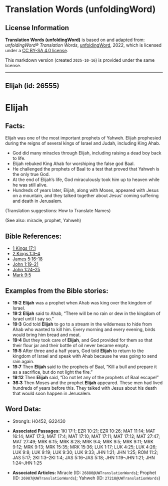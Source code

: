 # Translation Words (unfoldingWord)

## License Information

**Translation Words (unfoldingWord)** is based on and adapted from: _unfoldingWord® Translation Words_, [unfoldingWord](https://unfoldingword.org/utw), 2022, which is licensed under a [CC BY-SA 4.0 license](https://creativecommons.org/licenses/by-sa/4.0/legalcode.en).

This markdown version (created `2025-10-16`) is provided under the same license.



--------------------------------

## Elijah (id: 26555)

Elijah
======

Facts:
------

Elijah was one of the most important prophets of Yahweh. Elijah prophesied during the reigns of several kings of Israel and Judah, including King Ahab.

* God did many miracles through Elijah, including raising a dead boy back to life.
* Elijah rebuked King Ahab for worshiping the false god Baal.
* He challenged the prophets of Baal to a test that proved that Yahweh is the only true God.
* At the end of Elijah’s life, God miraculously took him up to heaven while he was still alive.
* Hundreds of years later, Elijah, along with Moses, appeared with Jesus on a mountain, and they talked together about Jesus’ coming suffering and death in Jerusalem.

(Translation suggestions: How to Translate Names)

(See also: miracle, prophet, Yahweh)

Bible References:
-----------------

* [1 Kings 17:1](https://ref.ly/1Kgs17:1)
* [2 Kings 1:3–4](https://ref.ly/2Kgs1:3-2Kgs1:4)
* [James 5:16–18](https://ref.ly/Jas5:16-Jas5:18)
* [John 1:19–21](https://ref.ly/John1:19-John1:21)
* [John 1:24–25](https://ref.ly/John1:24-John1:25)
* [Mark 9:5](https://ref.ly/Mark9:5)

Examples from the Bible stories:
--------------------------------

* **19:2** **Elijah** was a prophet when Ahab was king over the kingdom of Israel.
* **19:2** **Elijah** said to Ahab, “There will be no rain or dew in the kingdom of Israel until I say so.”
* **19:3** God told **Elijah** to go to a stream in the wilderness to hide from Ahab who wanted to kill him. Every morning and every evening, birds would bring him bread and meat.
* **19:4** But they took care of **Elijah**, and God provided for them so that their flour jar and their bottle of oil never became empty.
* **19:5** After three and a half years, God told **Elijah** to return to the kingdom of Israel and speak with Ahab because he was going to send rain again.
* **19:7** Then **Elijah** said to the prophets of Baal, “Kill a bull and prepare it as a sacrifice, but do not light the fire.”
* **19:12** Then **Elijah** said, “Do not let any of the prophets of Baal escape!”
* **36:3** Then Moses and the prophet **Elijah** appeared. These men had lived hundreds of years before this. They talked with Jesus about his death that would soon happen in Jerusalem.

Word Data:
----------

* Strong’s: H0452, G22430

* **Associated Passages:** 1KI 17:1; EZR 10:21; EZR 10:26; MAT 11:14; MAT 16:14; MAT 17:3; MAT 17:4; MAT 17:10; MAT 17:11; MAT 17:12; MAT 27:47; MAT 27:49; MRK 6:15; MRK 8:28; MRK 9:4; MRK 9:5; MRK 9:11; MRK 9:12; MRK 9:13; MRK 15:35; MRK 15:36; LUK 1:17; LUK 4:25; LUK 4:26; LUK 9:8; LUK 9:19; LUK 9:30; LUK 9:33; JHN 1:21; JHN 1:25; ROM 11:2; JAS 5:17; 2KI 1:3–2KI 1:4; JAS 5:16–JAS 5:18; JHN 1:19–JHN 1:21; JHN 1:24–JHN 1:25
* **Associated Articles:** Miracle (ID: `26880@UWTranslationWords`); Prophet (ID: `26987@UWTranslationWords`); Yahweh (ID: `27218@UWTranslationWords`)

